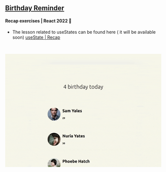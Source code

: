 ## [Birthday Reminder](https://youtu.be/a_7Z7C_JCyo)

#### Recap exercises | React 2022 🍨

- The lesson related to useStates can be found here ( it will be available soon) [useState | Recap](https://github.com/nadiamariduena/react-recap-2022/tree/5-useState-counter)

<br>

[<img src="./src/img/useState-exercises.gif"/>](https://react-use-state-exercises2.netlify.app/)

